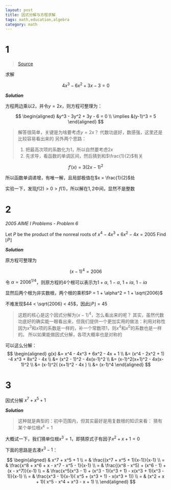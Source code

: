```yaml
---
layout: post
title: 因式分解与方程求解
tags: math,education,algebra
category: math
---
```


# 1

> [Source](https://www.bilibili.com/video/BV1T44y1g7CS/?spm_id_from=333.999.0.0&vd_source=2c3b1cf87d67c244536d57d4d5b68285)


求解

$$
    4x^3 - 6x^2 + 3x - 3 = 0
$$

***Solution***

方程两边乘以$2$，并令$y = 2x$，则方程可整理为：

$$
\begin{aligned}
    &y^3 - 3y^2 + 3y - 6 = 0 \\
    \implies &(y-1)^3 = 5
\end{aligned}
$$

> 解答很简单，关键是为啥要考虑$y =2x$？
> 代数功底好，数感强，这里还是比较容易看出来的
> 另外两个思路：
> 1. 把最高次项的系数化为1，所以自然要考虑$2x$
> 2. 先求导，看函数的单调区间，然后猜到和$\frac{1}{2}$有关

$$
    f'(x) = 3(2x-1)^2
$$

所以函数单调递增，有唯一解，且局部极值在$x = \frac{1}{2}$处

实验一下，发现$f(2) > 0 > f(1)$，所以解在$1,2$中间，显然不是整数

# 2

*2005 AIME I Problems - Problem 6*

Let $P$ be the product of the nonreal roots of $x^4-4x^3+6x^2-4x=2005$ Find $\lfloor P\rfloor$

***Solution***

原方程可整理为

$$
    (x-1)^4 = 2006
$$

令 $\alpha = 2006^{1/4}$，则原方程的4个根可以表示为$1+\alpha$, $1-\alpha$, $1 + i\alpha$, $1 - i\alpha$

显然后两个根为非实数根，两个根的乘积$P = 1 + \alpha^2 = 1 + \sqrt{2006}$

不难发现$44 < \sqrt{2006} < 45$，因此$\lfloor P \rfloor = 45$

> 这题的核心是这个因式分解为$(x-1)^4$，怎么看出来的呢？
> 其实，虽然代数功底好的确实能一眼看出来，但我们提供一个更加实用的做法：利用对称性
> 因为$x^3$和$x$项的系数是一样的，补一个常数项$1$，则$x^4$和$x^0$的系数也是一样的。
> 所以如果能做因式分解，各项大概率也是对称的

可以这么分解：
$$
\begin{aligned}
    g(x) &= x^4 - 4x^3 + 6x^2 - 4x + 1 \\
        &= (x^4 - 2x^2 + 1) -4 x^3 + 8x^2 - 4x \\
        &= (x^2 - 1)^2 - 4x(x-1)^2 \\
        &= (x-1)^2(x+1)^2 - 4x(x-1)^2 \\ 
        &= (x-1)^2( (x+1)^2 - 4x ) \\ 
        &= (x-1)^4
\end{aligned}
$$

# 3 

因式分解 $x^7 + x^5 + 1$

***Solution***

> 这种就是典型的：初中范围内，但其实最好是用复数根的知识来看：
> 猜有某个单位根$x^k = 1$

大概试一下，我们猜单位根$x^3 = 1$，即猜原式子有因子$x^2 + x + 1 = 0$


下面的思路是去凑$x^3 - 1$： 

$$
\begin{aligned}
    & x^7 + x^5 + 1  \\
    = & \frac{(x^7 + x^5 + 1)(x-1)}{x-1} \\
    = & \frac{x^8 + x^6 + x - x^7 - x^5 - 1}{x-1} \\
    = & \frac{(x^8 - x^5) + (x^6 - 1) + (x - x^7)}{x-1} \\
    = & \frac{x^5(x^3 - 1) + (x^3 - 1)(x^3 + 1) - x(x^3 + 1)(x^3 - 1)}{x-1} \\
    = & \frac{x^3 - 1}{x-1}( x^5 + (x^3 + 1) - x(x^3 + 1)) \\
    = & (x^2 + x + 1)( x^5 - x^4 + x^3 - x + 1) \\
\end{aligned}
$$
